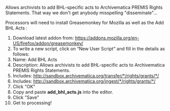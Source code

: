 Allows archivists to add BHL-specific acts to Archivematica PREMIS Rights Statements. That way we don't get anybody misspelling "disseminate"...

Processors will need to install Greasemonkey for Mozilla as well as the Add BHL Acts :
  1. Download latest addon from: https://addons.mozilla.org/en-US/firefox/addon/greasemonkey/
  3. To write a new script, click on “New User Script” and fill in the details as follows:
  2. Name: Add BHL Acts
  3. Description: Allows archivists to add BHL-specific acts to Archivematica PREMIS Rights Statements.
  4. Includes: http://sandbox.archivematica.org/transfer/*/rights/grants/*/
  5. Includes: http://sandbox.archivematica.org/ingest/*/rights/grants/*/
  6. Click "OK"
  7. Copy and paste **add_bhl_acts.js** into the editor.
  8. Click "Save"
  9. Get to processing!
